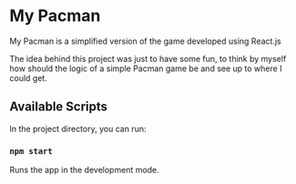 # My Pacman

My Pacman is a simplified version of the game developed using React.js

The idea behind this project was just to have some fun, to think by myself how should the logic of a simple Pacman game be and see up to where I could get.

## Available Scripts

In the project directory, you can run:

### `npm start`

Runs the app in the development mode.<br>

